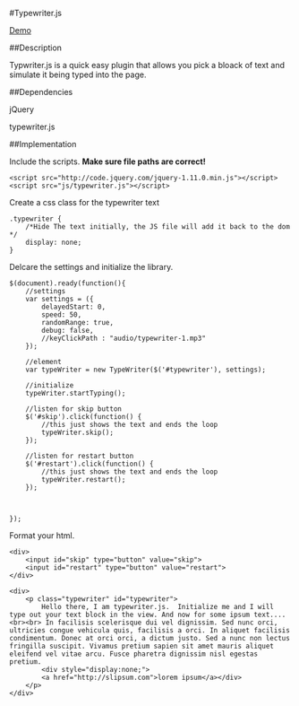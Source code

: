 #Typewriter.js

[Demo](http://yourshoesuntied.com/typewriter-js-demo/)

##Description

Typwriter.js is a quick easy plugin that allows you pick a bloack of text and simulate it being typed into the page.



##Dependencies

jQuery

typewriter.js


##Implementation

Include the scripts.  **Make sure file paths are correct!**

    <script src="http://code.jquery.com/jquery-1.11.0.min.js"></script>
    <script src="js/typewriter.js"></script>

Create a css class for the typewriter text  

    .typewriter {
        /*Hide The text initially, the JS file will add it back to the dom */
        display: none;
    }
    
Delcare the settings and initialize the library.

    $(document).ready(function(){
        //settings
        var settings = ({
            delayedStart: 0,
            speed: 50,
            randomRange: true,
            debug: false,
            //keyClickPath : "audio/typewriter-1.mp3"
        });
        
        //element
        var typeWriter = new TypeWriter($('#typewriter'), settings);
        
        //initialize
        typeWriter.startTyping();
        
        //listen for skip button
        $('#skip').click(function() {
            //this just shows the text and ends the loop
            typeWriter.skip();    
        });
        
        //listen for restart button
        $('#restart').click(function() {
            //this just shows the text and ends the loop
            typeWriter.restart();    
        });
        
        
        
    });
    
Format your html.


    <div>
        <input id="skip" type="button" value="skip">
        <input id="restart" type="button" value="restart">
    </div>

    <div>
        <p class="typewriter" id="typewriter">
            Hello there, I am typewriter.js.  Initialize me and I will type out your text block in the view. And now for some ipsum text....<br><br> In facilisis scelerisque dui vel dignissim. Sed nunc orci, ultricies congue vehicula quis, facilisis a orci. In aliquet facilisis condimentum. Donec at orci orci, a dictum justo. Sed a nunc non lectus fringilla suscipit. Vivamus pretium sapien sit amet mauris aliquet eleifend vel vitae arcu. Fusce pharetra dignissim nisl egestas pretium. 
            <div style="display:none;">
            <a href="http://slipsum.com">lorem ipsum</a></div>
        </p>
    </div>

